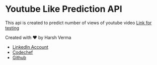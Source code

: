 # Youtube Like Prediction API
This api is created to predict number of views of youtube video
[Link for testing](https://youtube-predictor.herokuapp.com/categoryId/5/view_count/1171271048/video_count/23121/subscriber_count/3440000)

Created with ❤️ by Harsh Verma
-   [LinkedIn Account](https://www.linkedin.com/in/harsh-verma-45423819b/)
-   [Codechef](https://www.codechef.com/users/harsh3305)
-   [Github](https://github.com/Harsh3305)